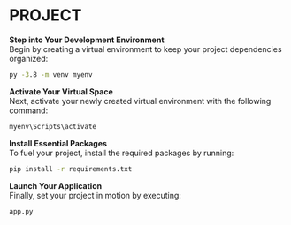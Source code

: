 # PROJECT

**Step into Your Development Environment**  
Begin by creating a virtual environment to keep your project dependencies organized:  
```cmd
py -3.8 -m venv myenv
```  
  
**Activate Your Virtual Space**  
Next, activate your newly created virtual environment with the following command:  
```cmd
myenv\Scripts\activate
```  
  
**Install Essential Packages**  
To fuel your project, install the required packages by running:  
```cmd
pip install -r requirements.txt
```  
  
**Launch Your Application**  
Finally, set your project in motion by executing:  
```cmd
app.py
```  
